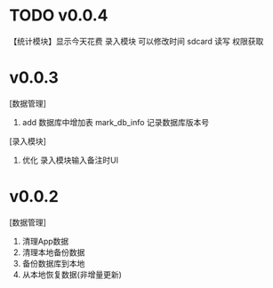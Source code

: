# TODO v0.0.4

【统计模块】显示今天花费
录入模块 可以修改时间
sdcard 读写 权限获取


# v0.0.3

[数据管理]

1. add 数据库中增加表 mark_db_info 记录数据库版本号

[录入模块]

1. 优化 录入模块输入备注时UI

# v0.0.2

[数据管理]

1. 清理App数据
2. 清理本地备份数据
3. 备份数据库到本地
4. 从本地恢复数据(非增量更新)

